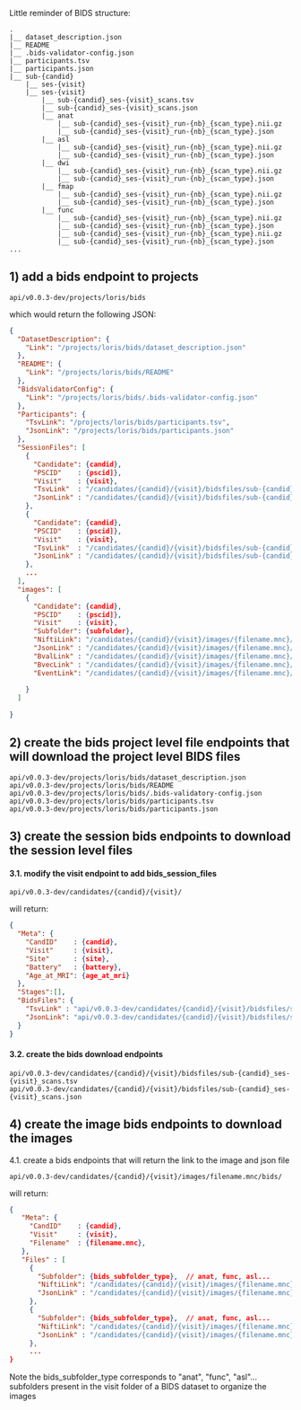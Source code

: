 Little reminder of BIDS structure:

```
.
|__ dataset_description.json
|__ README
|__ .bids-validator-config.json
|__ participants.tsv
|__ participants.json
|__ sub-{candid}
    |__ ses-{visit}
    |__ ses-{visit}
        |__ sub-{candid}_ses-{visit}_scans.tsv
        |__ sub-{candid}_ses-{visit}_scans.json
        |__ anat
            |__ sub-{candid}_ses-{visit}_run-{nb}_{scan_type}.nii.gz
            |__ sub-{candid}_ses-{visit}_run-{nb}_{scan_type}.json
        |__ asl
            |__ sub-{candid}_ses-{visit}_run-{nb}_{scan_type}.nii.gz
            |__ sub-{candid}_ses-{visit}_run-{nb}_{scan_type}.json
        |__ dwi
            |__ sub-{candid}_ses-{visit}_run-{nb}_{scan_type}.nii.gz
            |__ sub-{candid}_ses-{visit}_run-{nb}_{scan_type}.json
        |__ fmap
            |__ sub-{candid}_ses-{visit}_run-{nb}_{scan_type}.nii.gz
            |__ sub-{candid}_ses-{visit}_run-{nb}_{scan_type}.json
        |__ func
            |__ sub-{candid}_ses-{visit}_run-{nb}_{scan_type}.nii.gz
            |__ sub-{candid}_ses-{visit}_run-{nb}_{scan_type}.json
            |__ sub-{candid}_ses-{visit}_run-{nb}_{scan_type}.nii.gz
            |__ sub-{candid}_ses-{visit}_run-{nb}_{scan_type}.json
...
```









## 1) add a bids endpoint to projects

`api/v0.0.3-dev/projects/loris/bids`

which would return the following JSON:
```json
{
  "DatasetDescription": {
    "Link": "/projects/loris/bids/dataset_description.json"
  },
  "README": {
    "Link": "/projects/loris/bids/README"
  },
  "BidsValidatorConfig": {
    "Link": "/projects/loris/bids/.bids-validator-config.json"
  },
  "Participants": {
    "TsvLink": "/projects/loris/bids/participants.tsv",
    "JsonLink": "/projects/loris/bids/participants.json"
  },
  "SessionFiles": [
    {
      "Candidate": {candid},
      "PSCID"    : {pscid]},
      "Visit"    : {visit},
      "TsvLink"  : "/candidates/{candid}/{visit}/bidsfiles/sub-{candid}_ses-{visit}_scans.tsv",
      "JsonLink" : "/candidates/{candid}/{visit}/bidsfiles/sub-{candid}_ses-{visit}_scans.json"
    },
    {
      "Candidate": {candid},
      "PSCID"    : {pscid]},
      "Visit"    : {visit},
      "TsvLink"  : "/candidates/{candid}/{visit}/bidsfiles/sub-{candid}_ses-{visit}_scans.tsv",
      "JsonLink" : "/candidates/{candid}/{visit}/bidsfiles/sub-{candid}_ses-{visit}_scans.json"
    },
    ...
  ],
  "images": [
    {
      "Candidate": {candid},
      "PSCID"    : {pscid]},
      "Visit"    : {visit},
      "Subfolder": {subfolder},
      "NiftiLink": "/candidates/{candid}/{visit}/images/{filename.mnc}/bids/nifti",
      "JsonLink" : "/candidates/{candid}/{visit}/images/{filename.mnc}/bids/json",
      "BvalLink" : "/candidates/{candid}/{visit}/images/{filename.mnc}/bids/bval",
      "BvecLink" : "/candidates/{candid}/{visit}/images/{filename.mnc}/bids/bvec",
      "EventLink": "/candidates/{candid}/{visit}/images/{filename.mnc}/bids/event"
            
    }
  ]
  
}
```



## 2) create the bids project level file endpoints that will download the project level BIDS files

```
api/v0.0.3-dev/projects/loris/bids/dataset_description.json
api/v0.0.3-dev/projects/loris/bids/README
api/v0.0.3-dev/projects/loris/bids/.bids-validatory-config.json
api/v0.0.3-dev/projects/loris/bids/participants.tsv
api/v0.0.3-dev/projects/loris/bids/participants.json
```

## 3) create the session bids endpoints to download the session level files

#### 3.1. modify the visit endpoint to add bids_session_files

`api/v0.0.3-dev/candidates/{candid}/{visit}/` 

will return:
```json
{
  "Meta": {
    "CandID"    : {candid},
    "Visit"     : {visit},
    "Site"      : {site},
    "Battery"   : {battery},
    "Age_at_MRI": {age_at_mri}
  },
  "Stages":[],
  "BidsFiles": {
    "TsvLink" : "api/v0.0.3-dev/candidates/{candid}/{visit}/bidsfiles/sub-{candid}_ses-{visit}_scans.tsv",
    "JsonLink": "api/v0.0.3-dev/candidates/{candid}/{visit}/bidsfiles/sub-{candid}_ses-{visit}_scans.json"
  }
}
```

#### 3.2. create the bids download endpoints

```
api/v0.0.3-dev/candidates/{candid}/{visit}/bidsfiles/sub-{candid}_ses-{visit}_scans.tsv
api/v0.0.3-dev/candidates/{candid}/{visit}/bidsfiles/sub-{candid}_ses-{visit}_scans.json
```


## 4) create the image bids endpoints to download the images


4.1. create a bids endpoints that will return the link to the image and json file


`api/v0.0.3-dev/candidates/{candid}/{visit}/images/filename.mnc/bids/` 


will return:
```json
{
   "Meta": {
     "CandID"    : {candid},
     "Visit"     : {visit},
     "Filename"  : {filename.mnc},
   },
   "Files" : [
     {
       "Subfolder": {bids_subfolder_type},  // anat, func, asl...
       "NiftiLink": "/candidates/{candid}/{visit}/images/{filename.mnc}/bids/nifti",
       "JsonLink" : "/candidates/{candid}/{visit}/images/{filename.mnc}/bids/json" 
     },
     {
       "Subfolder": {bids_subfolder_type},  // anat, func, asl...
       "NiftiLink": "/candidates/{candid}/{visit}/images/{filename.mnc}/bids/nifti",
       "JsonLink" : "/candidates/{candid}/{visit}/images/{filename.mnc}/bids/json" 
     },
     ...
}
```

Note the bids_subfolder_type corresponds to "anat", "func", "asl"... subfolders present
in the visit folder of a BIDS dataset to organize the images

